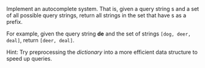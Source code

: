 Implement an autocomplete system. That is, given a query string s and a set of all possible query strings, return all strings in the set that have s as a prefix.

For example, given the query string __de__ and the set of strings `[dog, deer, deal]`, return `[deer, deal]`.

Hint: Try preprocessing the _dictionary_ into a more efficient data structure to speed up queries.
